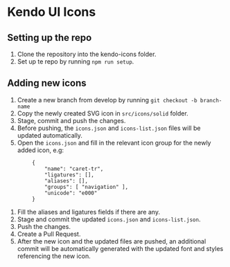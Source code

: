 # Kendo UI Icons

## Setting up the repo
1. Clone the repository into the kendo-icons folder.
1. Set up te repo by running `npm run setup`.

## Adding new icons

1. Create a new branch from develop by running `git checkout -b branch-name`
1. Copy the newly created SVG icon in `src/icons/solid` folder.
1. Stage, commit and push the changes.
1. Before pushing, the `icons.json` and `icons-list.json` files will be updated automatically.
1. Open the `icons.json` and fill in the relevant icon group for the newly added icon, e.g:

```
        {
            "name": "caret-tr",
            "ligatures": [],
            "aliases": [],
            "groups": [ "navigation" ],
            "unicode": "e000"
        }
```

1. Fill the aliases and ligatures fields if there are any.
1. Stage and commit the updated `icons.json` and `icons-list.json`.
1. Push the changes.
1. Create a Pull Request.
1. After the new icon and the updated files are pushed, an additional commit will be automatically generated with the updated font and styles referencing the new icon.
